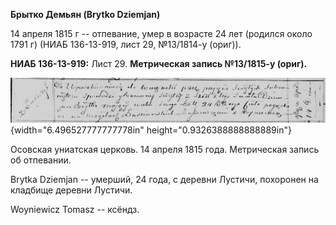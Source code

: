 **Брытко Демьян (Brytko Dziemjan)**

14 апреля 1815 г -- отпевание, умер в возрасте 24 лет (родился около
1791 г) (НИАБ 136-13-919, лист 29, №13/1814-у (ориг)).

**НИАБ 136-13-919:** Лист 29. **Метрическая запись №13/1815-у (ориг).**

![](./media/0570284e811fe669f40945fb36efe6110a1d813d.png){width="6.496527777777778in"
height="0.9326388888888889in"}

Осовская униатская церковь. 14 апреля 1815 года. Метрическая запись об
отпевании.

Brytka Dziemjan -- умерший, 24 года, с деревни Лустичи, похоронен на
кладбище деревни Лустичи.

Woyniewicz Tomasz -- ксёндз.
